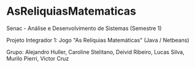 # AsReliquiasMatematicas
Senac - Análise e Desenvolvimento de Sistemas (Semestre 1)


Projeto Integrador 1: Jogo "As Relíquias Matemáticas" (Java / Netbeans)


Grupo: Alejandro Huller, Caroline Stelitano, Deivid Ribeiro, Lucas Silva, Murilo Pierri, Victor Cruz
